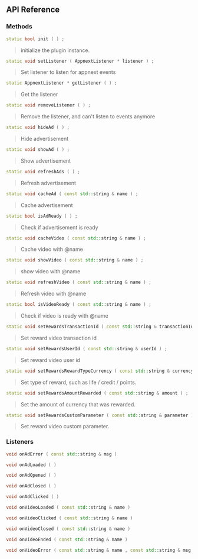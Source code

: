 ## API Reference

### Methods
```cpp
static bool init ( ) ;
```
>  initialize the plugin instance.

```cpp
static void setListener ( AppnextListener * listener ) ;
```
> Set listener to listen for appnext events

```cpp
static AppnextListener * getListener ( ) ;
```
> Get the listener

```cpp
static void removeListener ( ) ;
```
> Remove the listener, and can't listen to events anymore

```cpp
static void hideAd ( ) ;
```
> Hide advertisement

```cpp
static void showAd ( ) ;
```
> Show advertisement

```cpp
static void refreshAds ( ) ;
```
> Refresh advertisement

```cpp
static void cacheAd ( const std::string & name ) ;
```
> Cache advertisement

```cpp
static bool isAdReady ( ) ;
```
> Check if advertisement is ready

```cpp
static void cacheVideo ( const std::string & name ) ;
```
> Cache video with @name

```cpp
static void showVideo ( const std::string & name ) ;
```
> show video with @name

```cpp
static void refreshVideo ( const std::string & name ) ;
```
> Refresh video with @name

```cpp
static bool isVideoReady ( const std::string & name ) ;
```
> Check if video is ready with @name

```cpp
static void setRewardsTransactionId ( const std::string & transactionId ) ;
```
> Set reward video transaction id

```cpp
static void setRewardsUserId ( const std::string & userId ) ;
```
> Set reward video user id

```cpp
static void setRewardsRewardTypeCurrency ( const std::string & currency ) ;
```
> Set type of reward, such as life / credit / points.

```cpp
static void setRewardsAmountRewarded ( const std::string & amount ) ;
```
> Set the amount of currency that was rewarded.

```cpp
static void setRewardsCustomParameter ( const std::string & parameter ) ;
```
> Set reward video custom parameter.


### Listeners
```cpp
void onAdError ( const std::string & msg ) 
```

```cpp
void onAdLoaded ( ) 
```

```cpp
void onAdOpened ( ) 
```

```cpp
void onAdClosed ( ) 
```

```cpp
void onAdClicked ( ) 
```

```cpp
void onVideoLoaded ( const std::string & name ) 
```

```cpp
void onVideoClicked ( const std::string & name ) 
```

```cpp
void onVideoClosed ( const std::string & name ) 
```

```cpp
void onVideoEnded ( const std::string & name ) 
```

```cpp
void onVideoError ( const std::string & name , const std::string & msg ) 
```


